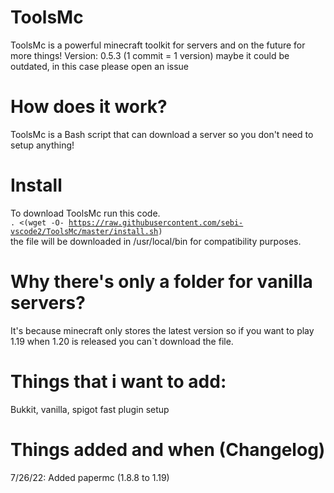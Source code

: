 # ToolsMc
ToolsMc is a powerful minecraft toolkit for servers and on the future for more things!
Version: 0.5.3
(1 commit = 1 version)
maybe it could be outdated, in this case please open an issue
# How does it work?
ToolsMc is a Bash script that can download a server so you don't need to setup anything!

# Install 
To download ToolsMc run this code.
<br>
<code>. <(wget -O- https://raw.githubusercontent.com/sebi-vscode2/ToolsMc/master/install.sh)</code>
<br>
the file will be downloaded in /usr/local/bin for compatibility purposes.

# Why there's only a folder for vanilla servers?
It's because minecraft only stores the latest version so if you want to play 1.19 when 1.20 is released you can`t download the file.

# Things that i want to add:
  Bukkit, vanilla, spigot
  fast plugin setup
# Things added and when (Changelog)
  7/26/22:
  Added papermc (1.8.8 to 1.19)
